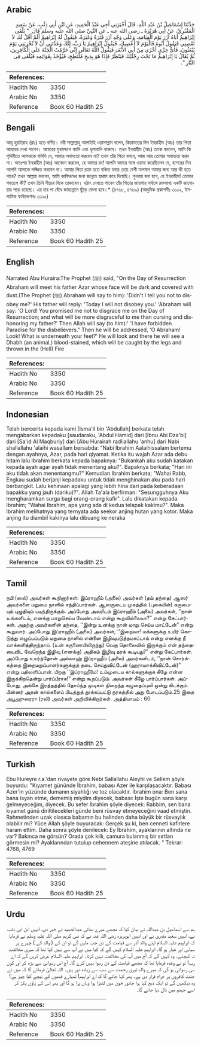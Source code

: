 ## Arabic


<div dir="rtl" lang="ar" style={{fontSize:'larger',backgroundColor:'#f8f9fa',padding:20}}>
حَدَّثَنَا إِسْمَاعِيلُ بْنُ عَبْدِ اللَّهِ، قَالَ أَخْبَرَنِي أَخِي عَبْدُ الْحَمِيدِ، عَنِ ابْنِ أَبِي ذِئْبٍ، عَنْ سَعِيدٍ الْمَقْبُرِيِّ، عَنْ أَبِي هُرَيْرَةَ ـ رضى الله عنه ـ عَنِ النَّبِيِّ صلى الله عليه وسلم قَالَ ‏ "‏ يَلْقَى إِبْرَاهِيمُ أَبَاهُ آزَرَ يَوْمَ الْقِيَامَةِ، وَعَلَى وَجْهِ آزَرَ قَتَرَةٌ وَغَبَرَةٌ، فَيَقُولُ لَهُ إِبْرَاهِيمُ أَلَمْ أَقُلْ لَكَ لاَ تَعْصِنِي فَيَقُولُ أَبُوهُ فَالْيَوْمَ لاَ أَعْصِيكَ‏.‏ فَيَقُولُ إِبْرَاهِيمُ يَا رَبِّ، إِنَّكَ وَعَدْتَنِي أَنْ لاَ تُخْزِيَنِي يَوْمَ يُبْعَثُونَ، فَأَىُّ خِزْىٍ أَخْزَى مِنْ أَبِي الأَبْعَدِ فَيَقُولُ اللَّهُ تَعَالَى إِنِّي حَرَّمْتُ الْجَنَّةَ عَلَى الْكَافِرِينَ، ثُمَّ يُقَالُ يَا إِبْرَاهِيمُ مَا تَحْتَ رِجْلَيْكَ فَيَنْظُرُ فَإِذَا هُوَ بِذِيخٍ مُلْتَطِخٍ، فَيُؤْخَذُ بِقَوَائِمِهِ فَيُلْقَى فِي النَّارِ ‏"‏‏.‏
</div>
<div style={{backgroundColor:'#f8f9fa',padding:20, marginBottom: 10}}><table> <thead> <tr> <th>References:</th> <th></th> </tr> </thead> <tbody><tr><td>Hadith No</td><td>3350</td></tr><tr><td>Arabic No</td><td>3350</td></tr><tr><td>Reference</td><td>Book 60 Hadith 25</td></tr></tbody></table></div>

## Bengali


<div dir="ltr" lang="bn" style={{fontSize:'larger',backgroundColor:'#f8f9fa',padding:20}}>
আবূ হুরাইরাহ (রাঃ) হতে বর্ণিত। নবী সাল্লাল্লাহু আলাইহি ওয়াসাল্লাম বলেন, কিয়ামতের দিন ইবরাহীম (আঃ) তার পিতা আযরের দেখা পাবেন। আযরের মুখমন্ডলে কালি এবং ধূলাবালি থাকবে। তখন ইবরাহীম (আঃ) তাকে বললেন, আমি কি পৃথিবীতে আপনাকে বলিনি যে, আমার অবাধ্যতা করবেন না? তখন তাঁর পিতা বলবে, আজ আর তোমার অবাধ্যতা করব না। অতঃপর ইবরাহীম (আঃ) আবেদন করবেন, হে আমার রব! আপনি আমার সঙ্গে ওয়াদা করেছিলেন যে, হাশরের দিন আপনি আমাকে লজ্জিত করবেন না। আমার পিতা রহম হতে বঞ্চিত হবার চেয়ে বেশী অপমান আমার জন্য আর কী হতে পারে? তখন আল্লাহ বলবেন, আমি কাফিরদের জন্য জান্নাত হারাম করে দিয়েছি। পুনরায় বলা হবে, হে ইবরাহীম! তোমার পদতলে কী? তখন তিনি নীচের দিকে তাকাবেন। হঠাৎ দেখতে পাবেন তাঁর পিতার জায়গায় সর্বাঙ্গে রক্তমাখা একটি জানোয়ার পড়ে রয়েছে। এর চার পা বেঁধে জাহান্নামে ছুঁড়ে ফেলা হবে।* (৪৭৬৮, ৪৭৬৯) (আধুনিক প্রকাশনীঃ ৩১০২, ইসলামিক ফাউন্ডেশনঃ ৩১১০)
</div>
<div style={{backgroundColor:'#f8f9fa',padding:20, marginBottom: 10}}><table> <thead> <tr> <th>References:</th> <th></th> </tr> </thead> <tbody><tr><td>Hadith No</td><td>3350</td></tr><tr><td>Arabic No</td><td>3350</td></tr><tr><td>Reference</td><td>Book 60 Hadith 25</td></tr></tbody></table></div>

## English


<div dir="ltr" lang="en" style={{fontSize:'larger',backgroundColor:'#f8f9fa',padding:20}}>
Narrated Abu Huraira:The Prophet (ﷺ) said, "On the Day of Resurrection Abraham will meet his father Azar whose face will be dark and covered with dust.(The Prophet (ﷺ) Abraham will say to him): 'Didn't I tell you not to disobey me?' His father will reply: 'Today I will not disobey you.' 'Abraham will say: 'O Lord! You promised me not to disgrace me on the Day of Resurrection; and what will be more disgraceful to me than cursing and dishonoring my father?' Then Allah will say (to him):' 'I have forbidden Paradise for the disbelievers." Then he will be addressed, 'O Abraham! Look! What is underneath your feet?' He will look and there he will see a Dhabh (an animal,) blood-stained, which will be caught by the legs and thrown in the (Hell) Fire
</div>
<div style={{backgroundColor:'#f8f9fa',padding:20, marginBottom: 10}}><table> <thead> <tr> <th>References:</th> <th></th> </tr> </thead> <tbody><tr><td>Hadith No</td><td>3350</td></tr><tr><td>Arabic No</td><td>3350</td></tr><tr><td>Reference</td><td>Book 60 Hadith 25</td></tr></tbody></table></div>

## Indonesian


<div dir="ltr" lang="id" style={{fontSize:'larger',backgroundColor:'#f8f9fa',padding:20}}>
Telah bercerita kepada kami [Isma'il bin 'Abdullah] berkata telah mengabarkan kepadaku [saudaraku, 'Abdul Hamid] dari [Ibnu Abi Dza'bi] dari [Sa'id Al Maqburiy] dari [Abu Hurairah radliallahu 'anhu] dari Nabi shallallahu 'alaihi wasallam bersabda: "Nabi Ibrahim Aalaihissalam bertemu dengan ayahnya, Azar, pada hari qiyamat. Ketika itu wajah Azar ada debu hitam lalu Ibrahim berkata kepada bapaknya: "Bukankah aku sudah katakan kepada ayah agar ayah tidak menentang aku?". Bapaknya berkata; "Hari ini aku tidak akan menentangmu?" Kemudian Ibrahim berkata; "Wahai Rabb, Engkau sudah berjanji kepadaku untuk tidak menghinakan aku pada hari berbangkit. Lalu kehinaan apalagi yang lebih hina dari pada keberadaan bapakku yang jauh (dariku)?". Allah Ta'ala berfirman: "Sesungguhnya Aku mengharamkan surga bagi orang-orang kafir". Lalu dikatakan kepada Ibrahim; "Wahai Ibrahim, apa yang ada di kedua telapak kakimu?". Maka Ibrahim melihatnya yang ternyata ada seekor anjing hutan yang kotor. Maka anjing itu diambil kakinya lalu dibuang ke neraka
</div>
<div style={{backgroundColor:'#f8f9fa',padding:20, marginBottom: 10}}><table> <thead> <tr> <th>References:</th> <th></th> </tr> </thead> <tbody><tr><td>Hadith No</td><td>3350</td></tr><tr><td>Arabic No</td><td>3350</td></tr><tr><td>Reference</td><td>Book 60 Hadith 25</td></tr></tbody></table></div>

## Tamil


<div dir="ltr" lang="ta" style={{fontSize:'larger',backgroundColor:'#f8f9fa',padding:20}}>
நபி (ஸல்) அவர்கள் கூறினார்கள்: இப்ராஹீம் (அலை) அவர்கள் (தம் தந்தை) ஆஸர் அவர்களை மறுமை நாளில் சந்திப்பார்கள். ஆஸருடைய முகத்தில் (புகையின்) கருமையும் புழுதியும் படிந்திருக்கும். அப்போது அவரிடம் இப்ராஹீம் (அலை) அவர்கள், ‘‘நான் உங்களிடம், எனக்கு மாறுசெய்ய வேண்டாம் என்று கூறவில்லையா?” என்று கேட்பார்கள். அதற்கு அவர்களின் தந்தை, ‘‘இன்று உனக்கு நான் மாறு செய்ய மாட்டேன்” என்று கூறுவார். அப்போது இப்ராஹீம் (அலை) அவர்கள், ‘‘இறைவா! மக்களுக்கு உயிர் கொடுத்து எழுப்பப்படும் மறுமை நாளில் என்னை இழிவுபடுத்தமாட்டாய் என்று எனக்கு நீ வாக்களித்திருந்தாய். (உன் கருணையிலிருந்து) வெகு தொலைவில் இருக்கும் என் தந்தையைவிட வேறெந்த இழிவு (எனக்கு) அதிகம் இழிவு தரக் கூடியது?” என்று கேட்பார்கள். அப்போது உயர்ந்தோன் அல்லாஹ் இப்ராஹீம் (அலை) அவர்களிடம், ‘‘நான் சொர்க்கத்தை இறைமறுப்பாளர்களுக்குத் தடை செய்துவிட்டேன் (ஹராமாக்கிவிட்டேன்)” என்று பதிலளிப்பான். பிறகு ‘‘இப்ராஹீமே! உம்முடைய கால்களுக்குக் கீழே என்ன இருக்கிறதென்று பார்ப்பீராக!” என்று கூறப்படும். அவர்கள் கீழே பார்ப்பார்கள். அப்போது, அங்கே இரத்தத்தில் தோய்ந்த முடிகள் நிறைந்த கழுதைப்புலி ஒன்று கிடக்கும். பின்னர் அதன் கால்களைப் பிடித்துத் தூக்கப்பட்டு நரகத்தில் அது போடப்படும்.25 இதை அபூஹுரைரா (ரலி) அவர்கள் அறிவிக்கிறார்கள். அத்தியாயம் : 60
</div>
<div style={{backgroundColor:'#f8f9fa',padding:20, marginBottom: 10}}><table> <thead> <tr> <th>References:</th> <th></th> </tr> </thead> <tbody><tr><td>Hadith No</td><td>3350</td></tr><tr><td>Arabic No</td><td>3350</td></tr><tr><td>Reference</td><td>Book 60 Hadith 25</td></tr></tbody></table></div>

## Turkish


<div dir="ltr" lang="tr" style={{fontSize:'larger',backgroundColor:'#f8f9fa',padding:20}}>
Ebu Hureyre r.a.'dan rivayete göre Nebi Sallallahu Aleyhi ve Sellem şöyle buyurdu: "Kıyamet gününde İbrahim, babası Azer ile karşılaşacaktır. Babası Azer'in yüzünde dumanın siyahlığı ve toz olacaktır. İbrahim ona: Ben sana bana isyan etme, dememiş miydim diyecek, babası: İşte bugün sana karşı gelmeyeceğim, diyecek. Bu sefer İbrahim şöyle diyecek: Rabbim, sen bana kıyamet günü diriltilecekleri günde beni rüsvay etmeyeceğini vaad etmiştin. Rahmetinden uzak olasıca babamın bu halinden daha büyük bir rüsvaylık olabilir mi? Yüce Allah şöyle buyuracak: Gerçek şu ki, ben cenneti kafirlere haram ettim. Daha sonra şöyle denilecek: Ey İbrahim, ayaklarının altında ne var? Bakınca ne görsün? Orada çok kıllı, çamura bulanmış bir sırtlan görmesin mi? Ayaklarından tutulup cehennem ateşine atılacak. " Tekrar: 4768, 4769
</div>
<div style={{backgroundColor:'#f8f9fa',padding:20, marginBottom: 10}}><table> <thead> <tr> <th>References:</th> <th></th> </tr> </thead> <tbody><tr><td>Hadith No</td><td>3350</td></tr><tr><td>Arabic No</td><td>3350</td></tr><tr><td>Reference</td><td>Book 60 Hadith 25</td></tr></tbody></table></div>

## Urdu


<div dir="rtl" lang="ur" style={{fontSize:'larger',backgroundColor:'#f8f9fa',padding:20}}>
ہم سے اسماعیل بن عبداللہ نے بیان کیا کہ مجھے میرے بھائی عبدالحمید نے خبر دی، انہیں ابن ابی ذئب نے، انہیں سعید مقبری نے اور انہیں ابوہریرہ رضی اللہ عنہ نے کہ نبی کریم صلی اللہ علیہ وسلم نے فرمایا کہ ابراہیم علیہ السلام اپنے والد آذر سے قیامت کے دن جب ملیں گے تو ان کے ( والد کے ) چہرے پر سیاہی اور غبار ہو گا۔ ابراہیم علیہ السلام کہیں گے کہ کیا میں نے آپ سے نہیں کہا تھا کہ میری مخالفت نہ کیجئے۔ وہ کہیں گے کہ آج میں آپ کی مخالفت نہیں کرتا۔ ابراہیم علیہ السلام عرض کریں گے کہ اے رب! تو نے وعدہ فرمایا تھا کہ مجھے قیامت کے دن رسوا نہیں کرے گا۔ آج اس رسوائی سے بڑھ کر اور کون سی رسوائی ہو گی کہ میرے والد تیری رحمت سے سب سے زیادہ دور ہیں۔ اللہ تعالیٰ فرمائے گا کہ میں نے جنت کافروں پر حرام قرار دی ہے۔ پھر کہا جائے گا کہ اے ابراہیم! تمہارے قدموں کے نیچے کیا چیز ہے؟ وہ دیکھیں گے تو ایک ذبح کیا ہوا جانور خون میں لتھڑا ہوا وہاں پڑا ہو گا اور پھر اس کے پاؤں پکڑ کر اسے جہنم میں ڈال دیا جائے گا۔
</div>
<div style={{backgroundColor:'#f8f9fa',padding:20, marginBottom: 10}}><table> <thead> <tr> <th>References:</th> <th></th> </tr> </thead> <tbody><tr><td>Hadith No</td><td>3350</td></tr><tr><td>Arabic No</td><td>3350</td></tr><tr><td>Reference</td><td>Book 60 Hadith 25</td></tr></tbody></table></div>